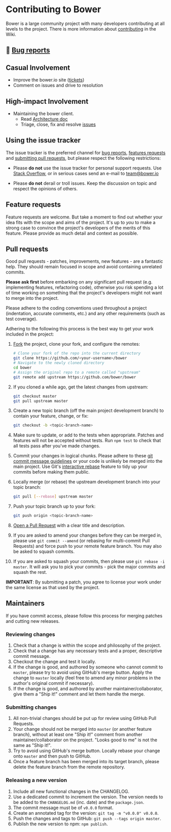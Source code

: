 # Contributing to Bower

Bower is a large community project with many developers contributing at all levels to the project. There is more
information about [contributing](https://github.com/bower/bower/wiki/Contributor-Guidelines) in the Wiki.

<a name="bugs"></a>

## 🐛 [Bug reports](https://github.com/bower/bower/wiki/Report-a-Bug)

## Casual Involvement

* Improve the bower.io site ([tickets](https://github.com/bower/bower.github.io/issues))
* Comment on issues and drive to resolution

## High-impact Involvement

* Maintaining the bower client.
    * Read [Architecture doc](https://github.com/bower/bower/wiki/Rewrite-architecture)
    * Triage, close, fix and resolve [issues](https://github.com/bower/bower/issues)

## Using the issue tracker

The issue tracker is the preferred channel for [bug reports](#bugs),
[features requests](#features) and [submitting pull requests](#pull-requests), but please respect the following
restrictions:

* Please **do not** use the issue tracker for personal support requests. Use
  [Stack Overflow](http://stackoverflow.com/questions/tagged/bower), or in serious cases send an e-mail to team@bower.io

* Please **do not** derail or troll issues. Keep the discussion on topic and respect the opinions of others.

<a name="features"></a>

## Feature requests

Feature requests are welcome. But take a moment to find out whether your idea fits with the scope and aims of the
project. It's up to *you* to make a strong case to convince the project's developers of the merits of this feature.
Please provide as much detail and context as possible.

<a name="pull-requests"></a>

## Pull requests

Good pull requests - patches, improvements, new features - are a fantastic help. They should remain focused in scope and
avoid containing unrelated commits.

**Please ask first** before embarking on any significant pull request (e.g. implementing features, refactoring code),
otherwise you risk spending a lot of time working on something that the project's developers might not want to merge
into the project.

Please adhere to the coding conventions used throughout a project (indentation, accurate comments, etc.) and any other
requirements (such as test coverage).

Adhering to the following this process is the best way to get your work included in the project:

1. [Fork](http://help.github.com/fork-a-repo/) the project, clone your fork, and configure the remotes:

   ```bash
   # Clone your fork of the repo into the current directory
   git clone https://github.com/<your-username>/bower
   # Navigate to the newly cloned directory
   cd bower
   # Assign the original repo to a remote called "upstream"
   git remote add upstream https://github.com/bower/bower
   ```

2. If you cloned a while ago, get the latest changes from upstream:

   ```bash
   git checkout master
   git pull upstream master
   ```

3. Create a new topic branch (off the main project development branch) to contain your feature, change, or fix:

   ```bash
   git checkout -b <topic-branch-name>
   ```

4. Make sure to update, or add to the tests when appropriate. Patches and features will not be accepted without tests.
   Run `npm test` to check that all tests pass after you've made changes.

5. Commit your changes in logical chunks. Please adhere to
   these [git commit message guidelines](http://tbaggery.com/2008/04/19/a-note-about-git-commit-messages.html)
   or your code is unlikely be merged into the main project. Use Git's
   [interactive rebase](https://help.github.com/articles/interactive-rebase)
   feature to tidy up your commits before making them public.

6. Locally merge (or rebase) the upstream development branch into your topic branch:

   ```bash
   git pull [--rebase] upstream master
   ```

7. Push your topic branch up to your fork:

   ```bash
   git push origin <topic-branch-name>
   ```

8. [Open a Pull Request](https://help.github.com/articles/using-pull-requests/)
   with a clear title and description.

9. If you are asked to amend your changes before they can be merged in, please use `git commit --amend` (or rebasing for
   multi-commit Pull Requests) and force push to your remote feature branch. You may also be asked to squash commits.

10. If you are asked to squash your commits, then please use `git rebase -i master`. It will ask you to pick your
    commits - pick the major commits and squash the rest.

**IMPORTANT**: By submitting a patch, you agree to license your work under the same license as that used by the project.

<a name="maintainers"></a>

## Maintainers

If you have commit access, please follow this process for merging patches and cutting new releases.

### Reviewing changes

1. Check that a change is within the scope and philosophy of the project.
2. Check that a change has any necessary tests and a proper, descriptive commit message.
3. Checkout the change and test it locally.
4. If the change is good, and authored by someone who cannot commit to
   `master`, please try to avoid using GitHub's merge button. Apply the change to `master` locally (feel free to amend
   any minor problems in the author's original commit if necessary).
5. If the change is good, and authored by another maintainer/collaborator, give them a "Ship it!" comment and let them
   handle the merge.

### Submitting changes

1. All non-trivial changes should be put up for review using GitHub Pull Requests.
2. Your change should not be merged into `master` (or another feature branch), without at least one "Ship it!" comment
   from another maintainer/collaborator on the project. "Looks good to me" is not the same as "Ship it!".
3. Try to avoid using GitHub's merge button. Locally rebase your change onto
   `master` and then push to GitHub.
4. Once a feature branch has been merged into its target branch, please delete the feature branch from the remote
   repository.

### Releasing a new version

1. Include all new functional changes in the CHANGELOG.
2. Use a dedicated commit to increment the version. The version needs to be added to the `CHANGELOG.md` (inc. date) and
   the `package.json`.
3. The commit message must be of `v0.0.0` format.
4. Create an annotated tag for the version: `git tag -m "v0.0.0" v0.0.0`.
5. Push the changes and tags to GitHub: `git push --tags origin master`.
6. Publish the new version to npm: `npm publish`.

